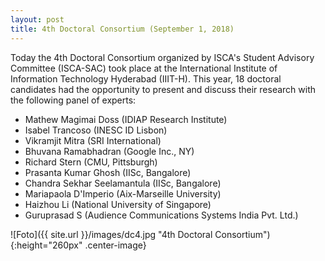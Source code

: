 ```yaml
---
layout: post
title: 4th Doctoral Consortium (September 1, 2018)
---
```


Today the 4th Doctoral Consortium organized by ISCA's Student Advisory Committee (ISCA-SAC) took place at the International Institute of Information Technology Hyderabad (IIIT-H). This year, 18 doctoral candidates had the opportunity to present and discuss their research with the following panel of experts:

<ul>
    <li>Mathew Magimai Doss (IDIAP Research Institute)</li>
    <li>Isabel Trancoso (INESC ID Lisbon)</li>
    <li>Vikramjit Mitra (SRI International)</li>
    <li>Bhuvana Ramabhadran (Google Inc., NY)</li>
    <li>Richard Stern (CMU, Pittsburgh)</li>
    <li>Prasanta Kumar Ghosh (IISc, Bangalore)</li>
    <li>Chandra Sekhar Seelamantula (IISc, Bangalore)</li>
    <li>Mariapaola D'Imperio (Aix-Marseille University)</li>
    <li>Haizhou Li (National University of Singapore)</li>
    <li>Guruprasad S (Audience Communications Systems India Pvt. Ltd.)</li>
</ul>

![Foto]({{ site.url }}/images/dc4.jpg "4th Doctoral Consortium"){:height="260px" .center-image}
